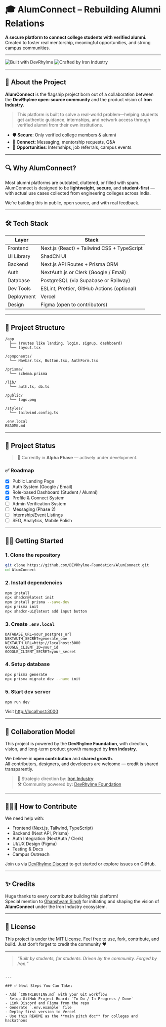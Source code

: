 # 🎓 AlumConnect – Rebuilding Alumni Relations

**A secure platform to connect college students with verified alumni.**  
Created to foster real mentorship, meaningful opportunities, and strong campus communities.

---

![Built with DevRhylme](https://img.shields.io/badge/Powered%20By-DevRhylme%20Foundation-blue?style=for-the-badge)
![Crafted by Iron Industry](https://img.shields.io/badge/Crafted%20By-Iron%20Industry-black?style=for-the-badge)

---

## 🚀 About the Project

**AlumConnect** is the flagship project born out of a collaboration between the **DevRhylme open-source community** and the product vision of **Iron Industry**.

> This platform is built to solve a real-world problem—helping students get authentic guidance, internships, and network access through verified alumni from their own institutions.

- 🛡️ **Secure**: Only verified college members & alumni
- 💬 **Connect**: Messaging, mentorship requests, Q&A
- 📁 **Opportunities**: Internships, job referrals, campus events

---

## 🔍 Why AlumConnect?

Most alumni platforms are outdated, cluttered, or filled with spam.  
AlumConnect is designed to be **lightweight**, **secure**, and **student-first** — with actual use cases collected from engineering colleges across India.

We’re building this in public, open source, and with real feedback.

---

## 🛠️ Tech Stack

| Layer      | Stack                                               |
|------------|-----------------------------------------------------|
| Frontend   | Next.js (React) + Tailwind CSS + TypeScript         |
| UI Library | ShadCN UI                                           |
| Backend    | Next.js API Routes + Prisma ORM                     |
| Auth       | NextAuth.js or Clerk (Google / Email)               |
| Database   | PostgreSQL (via Supabase or Railway)                |
| Dev Tools  | ESLint, Prettier, GitHub Actions (optional)         |
| Deployment | Vercel                                              |
| Design     | Figma (open to contributors)                        |

---

## 📁 Project Structure

```
/app
  ├── (routes like landing, login, signup, dashboard)
  └── layout.tsx

/components/
  └── Navbar.tsx, Button.tsx, AuthForm.tsx

/prisma/
  └── schema.prisma

/lib/
  └── auth.ts, db.ts

/public/
  └── logo.png

/styles/
  └── tailwind.config.ts

.env.local
README.md
```

---

## 🧪 Project Status

> 🎉 Currently in **Alpha Phase** — actively under development.

### ✅ Roadmap

- [x] Public Landing Page
- [x] Auth System (Google / Email)
- [x] Role-based Dashboard (Student / Alumni)
- [x] Profile & Connect System
- [ ] Admin Verification System
- [ ] Messaging (Phase 2)
- [ ] Internship/Event Listings
- [ ] SEO, Analytics, Mobile Polish

---

## 👨‍💻 Getting Started

### 1. Clone the repository

```bash
git clone https://github.com/DEVRhylme-Foundation/AlumConnect.git
cd AlumConnect
```

### 2. Install dependencies

```bash
npm install
npx shadcn@latest init
npm install prisma --save-dev
npx prisma init
npx shadcn-ui@latest add input button
```

### 3. Create `.env.local`

```env
DATABASE_URL=your_postgres_url
NEXTAUTH_SECRET=generate_one
NEXTAUTH_URL=http://localhost:3000
GOOGLE_CLIENT_ID=your_id
GOOGLE_CLIENT_SECRET=your_secret
```

### 4. Setup database

```bash
npx prisma generate
npx prisma migrate dev --name init
```

### 5. Start dev server

```bash
npm run dev
```

Visit [http://localhost:3000](http://localhost:3000)

---

## 🤝 Collaboration Model

This project is powered by the **DevRhylme Foundation**, with direction, vision, and long-term product growth managed by **Iron Industry**.

We believe in **open contribution** and **shared growth**.  
All contributors, designers, and developers are welcome — credit is shared transparently.

> 🧭 Strategic direction by: [Iron Industry](https://github.com/IronIndustry)  
> 🛠️ Community powered by: [DevRhylme Foundation](https://github.com/DEVRhylme-Foundation)

---

## 🧑‍🤝‍🧑 How to Contribute

We need help with:
- Frontend (Next.js, Tailwind, TypeScript)
- Backend (Next API, Prisma)
- Auth Integration (NextAuth / Clerk)
- UI/UX Design (Figma)
- Testing & Docs
- Campus Outreach

Join us via [DevRhylme Discord](https://discord.gg/your-invite) to get started or explore issues on GitHub.

---

## ✨ Credits

Huge thanks to every contributor building this platform!  
Special mention to [Ghanshyam Singh](https://github.com/ghanshyam2005singh) for initiating and shaping the vision of **AlumConnect** under the Iron Industry ecosystem.

---

## 📄 License

This project is under the [MIT License](./LICENSE). Feel free to use, fork, contribute, and build. Just don’t forget to credit the community ❤️

---

> _“Built by students, for students. Driven by the community. Forged by Iron.”_
```

---

### ✅ Next Steps You Can Take:

- Add `CONTRIBUTING.md` with your Git workflow
- Setup GitHub Project Board: `To Do / In Progress / Done`
- Link Discord and Figma from the repo
- Generate `.env.example` file
- Deploy first version to Vercel
- Use this README as the **main pitch doc** for colleges and hackathons